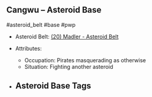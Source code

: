 ## Cangwu &ndash; Asteroid Base

#asteroid_belt #base #pwp

- Asteroid Belt: [(20) Madler - Asteroid Belt](../../../Gaming/StarsWithoutNumber/PiratesWithoutPlunder/%2820%29%20Madler%20-%20Asteroid%20Belt.md)

- Attributes:
   -   Occupation: Pirates masquerading as otherwise
   -   Situation: Fighting another asteroid

- Asteroid Base Tags
	-  

